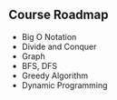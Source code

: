 ## Course Roadmap

- Big O Notation
- Divide and Conquer
- Graph
- BFS, DFS
- Greedy Algorithm
- Dynamic Programming